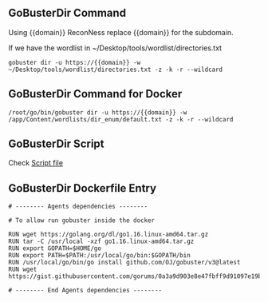 ## GoBusterDir Command

Using {{domain}} ReconNess replace {{domain}} for the subdomain.

If we have the wordlist in ~/Desktop/tools/wordlist/directories.txt

```
gobuster dir -u https://{{domain}} -w ~/Desktop/tools/wordlist/directories.txt -z -k -r --wildcard 
```
## GoBusterDir Command for Docker

```
/root/go/bin/gobuster dir -u https://{{domain}} -w /app/Content/wordlists/dir_enum/default.txt -z -k -r --wildcard
```

## GoBusterDir Script

Check [Script file](https://github.com/reconness/reconness-agents/blob/master/GoBusterDir/Script)

## GoBusterDir Dockerfile Entry

```
# -------- Agents dependencies -------- 

# To allow run gobuster inside the docker

RUN wget https://golang.org/dl/go1.16.linux-amd64.tar.gz
RUN tar -C /usr/local -xzf go1.16.linux-amd64.tar.gz
RUN export GOPATH=$HOME/go
RUN export PATH=$PATH:/usr/local/go/bin:$GOPATH/bin
RUN /usr/local/go/bin/go install github.com/OJ/gobuster/v3@latest
RUN wget https://gist.githubusercontent.com/gorums/0a3a9d903e8e47fbff9d91097e19b4f8/raw/c81a34fe84731430741e0463eb6076129c20c4c0/content_discovery_all.txt

# -------- End Agents dependencies -------- 
```
